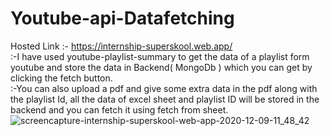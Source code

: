 # Youtube-api-Datafetching
Hosted Link :- https://internship-superskool.web.app/<br>
:-I have used youtube-playlist-summary to get the data of a playlist form youtube and store the data in Backend( MongoDb ) which you can get by clicking the fetch button.<br>
:-You can also upload a pdf and give some extra data in the pdf along with the playlist Id, all the data of excel sheet and playlist ID will be stored in the backend and you can fetch it using fetch from sheet.
![screencapture-internship-superskool-web-app-2020-12-09-11_48_42](https://user-images.githubusercontent.com/56830512/101592801-da3b2c00-3a14-11eb-896c-2c752b380dc3.png)
